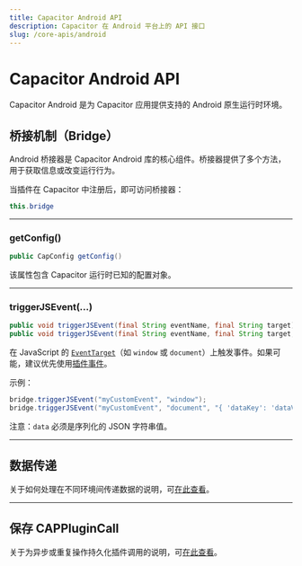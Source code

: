 ```yaml
---
title: Capacitor Android API
description: Capacitor 在 Android 平台上的 API 接口
slug: /core-apis/android
---
```


# Capacitor Android API

Capacitor Android 是为 Capacitor 应用提供支持的 Android 原生运行时环境。

## 桥接机制（Bridge）

Android 桥接器是 Capacitor Android 库的核心组件。桥接器提供了多个方法，用于获取信息或改变运行行为。

当插件在 Capacitor 中注册后，即可访问桥接器：

```java
this.bridge
```

---

### getConfig()

```java
public CapConfig getConfig()
```

该属性包含 Capacitor 运行时已知的配置对象。

---

### triggerJSEvent(...)

```java
public void triggerJSEvent(final String eventName, final String target)
public void triggerJSEvent(final String eventName, final String target, final String data)
```

在 JavaScript 的 [`EventTarget`](https://developer.mozilla.org/en-US/docs/Web/API/EventTarget)（如 `window` 或 `document`）上触发事件。如果可能，建议优先使用[插件事件](/plugins/creating-plugins/android-guide.md#plugin-events)。

示例：

```java
bridge.triggerJSEvent("myCustomEvent", "window");
bridge.triggerJSEvent("myCustomEvent", "document", "{ 'dataKey': 'dataValue' }");
```

注意：`data` 必须是序列化的 JSON 字符串值。

---

## 数据传递

关于如何处理在不同环境间传递数据的说明，可[在此查看](/main/reference/core-apis/data-types.md)。

---

## 保存 CAPPluginCall

关于为异步或重复操作持久化插件调用的说明，可[在此查看](/main/reference/core-apis/saving-calls.md)。